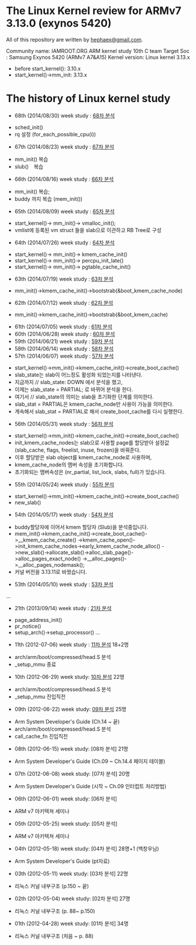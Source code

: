 # The Linux Kernel review for ARMv7 3.13.0 (exynos 5420)
All of this repository are written by hephaex@gmail.com.

Community name: IAMROOT.ORG ARM kernel study 10th C team
Target Soc    : Samsung Exynos 5420 (ARMv7 A7&A15)
Kernel version: Linux kernel 3.13.x
 - before start_kernel(): 3.10.x
 - start_kernel()->mm_init: 3.13.x 

# The history of Linux kernel study
* 68th (2014/08/30) week study : [68차 분석](https://github.com/hephaex/kernel_review/blob/master/a10c_68.md)
 - sched_init()
 - rq 설정 (for_each_possible_cpu(i))
* 67th (2014/08/23) week study : [67차 분석](https://github.com/hephaex/kernel_review/blob/master/a10c_67.md)
 - mm_init() 복습
 - slub()　복습
* 66th (2014/08/16) week study : [66차 분석](https://github.com/hephaex/kernel_review/blob/master/a10c_66.md)
 - mm_init() 복습;
 - buddy 까지 복습 (mem_init())
* 65th (2014/08/09) week study : [65차 분석](https://github.com/hephaex/kernel_review/blob/master/a10c_65.md)
 - start_kernel()-> mm_init()-> vmalloc_init();
 - vmlist에 등록된 vm struct 들을 slab으로 이관하고 RB Tree로 구성
* 64th (2014/07/26) week study : [64차 분석](https://github.com/hephaex/kernel_review/blob/master/a10c_64.md)
 - start_kernel()-> mm_init()-> kmem_cache_init()
 - start_kernel()-> mm_init()-> percpu_init_late()
 - start_kernel()-> mm_init()-> pgtable_cache_init()
* 63th (2014/07/19) week study : [63차 분석](https://github.com/hephaex/kernel_review/blob/master/a10c_63.md)
 - mm_init()->kmem_cache_init()->bootstrab(&boot_kmem_cache_node) 
* 62th (2014/07/12) week study : [62차 분석](https://github.com/hephaex/kernel_review/blob/master/a10c_62.md)
 - mm_init()->kmem_cache_init()->bootstrab(&boot_kmem_cache) 
* 61th (2014/07/05) week study : [61차 분석](https://github.com/hephaex/kernel_review/blob/master/a10c_61.md)
* 60th (2014/06/28) week study : [60차 분석](https://github.com/hephaex/kernel_review/blob/master/a10c_60.md)
* 59th (2014/06/21) week study : [59차 분석](https://github.com/hephaex/kernel_review/blob/master/a10c_59.md)
* 58th (2014/06/14) week study : [58차 분석](https://github.com/hephaex/kernel_review/blob/master/a10c_58.md)
* 57th (2014/06/07) week study : [57차 분석](https://github.com/hephaex/kernel_review/blob/master/a10c_57.md)
 - start_kernel()->mm_init()->kmem_cache_init()->create_boot_cache()
 - slab_state는 slab이 어느정도 활성화 되었는지를 나타낸다.
 - 지금까지 // slab_state: DOWN 에서 분석을 했고,
 - 이제는 slab_state = PARTIAL; 로 바뀌어 분석을 한다. 
 - 여기서  // slab_state의 의미는  slab을 초기화한 단계를 의미한다.
 - slab_stat = PARTIAL은  kmem_cache_node만 사용이 가능을 의미한다.
 - 계속해서 slab_stat = PARTIAL로 해서 create_boot_cache를 다시 실행한다. 
* 56th (2014/05/31) week study : [56차 분석](https://github.com/hephaex/kernel_review/blob/master/a10c_56.md)
 - start_kernel()->mm_init()->kmem_cache_init()->create_boot_cache()
 - init_kmem_cache_nodes는 slab으로 사용할 page를 할당받아 설정값(slab_cache, flags, freelist, inuse, frozen)을 바꿔준다.
 - 이후 할당받은 slab object를 kmem_cache_node로 사용하며,
 - kmem_cache_node의 맴버 속성을 초기화합니다. 
 - 초기화되는 맴버속성은 (nr_partial, list_lock, slabs, full)가 있습니다.
* 55th (2014/05/24) week study : [55차 분석](https://github.com/hephaex/kernel_review/blob/master/a10c_55.md)
 - start_kernel()->mm_init()->kmem_cache_init()->create_boot_cache()
 - new_slab()
* 54th (2014/05/17) week study : [54차 분석](https://github.com/hephaex/kernel_review/blob/master/a10c_54.md) 
 - buddy할당자에 이어서 kmem 할당자 (Slub)을 분석중입니다. 
 - mem_init()->kmem_cache_init()->create_boot_cache()->__kmem_cache_create()
  ->kmem_cache_open()->init_kmem_cache_nodes->early_kmem_cache_node_alloc()
  ->new_slab()->allocate_slab()->alloc_slab_page()->alloc_pages_exact_node()
  ->__alloc_pages()->__alloc_pages_nodemask();
 - 커널 버전을 3.13.11로 바꿨습니다.
* 53th (2014/05/10) week study : [53차 분석](https://github.com/hephaex/kernel_review/blob/master/a10c_53.md)  

...

* 21th (2013/09/14) week study : [21차 분석](https://github.com/hephaex/kernel_review/blob/master/a10c_21.md)
 - page_address_init()
 - pr_notice()
 - setup_arch()->setup_processor()
...

* 11th (2012-07-06) week study : [11차 분석](http://www.iamroot.org/xe/index.php?mid=Kernel_10_ARM&category=172676&page=6&document_srl=174738) 18+2명
 - arch/arm/boot/compressed/head.S 분석
 - _setup_mmu 종료
* 10th (2012-06-29) week study: [10차 분석](http://www.iamroot.org/xe/index.php?mid=Kernel_10_ARM&category=172676&page=6&document_srl=174738) 22명
 - arch/arm/boot/compressed/head.S 분석
 - _setup_mmu 진입직전
* 09th (2012-06-22) week study: [09차 분석](http://www.iamroot.org/xe/index.php?mid=Kernel_10_ARM&category=172676&page=6&document_srl=171562) 25명
 - Arm System Developer's Guide (Ch.14 ~ 끝)
 - arch/arm/boot/compressed/head.S 분석
 - call_cache_fn 진입직전
* 08th (2012-06-15) week study: [08차 분석] 21명
 - Arm System Developer's Guide (Ch.09 ~ Ch.14.4 페이지 테이블)
* 07th (2012-06-08) week study: [07차 분석] 20명
 - Arm System Developer's Guide (시작 ~ Ch.09 인터럽트 처리방법)
* 06th (2012-06-01) week study: [06차 분석]
 - ARM v7 아키텍쳐 세미나
* 05th (2012-05-25) week study: [05차 분석]
 - ARM v7 아키텍쳐 세미나
* 04th (2012-05-18) week study: [04차 분석] 28명+1 (백창우님)
 - Arm System Developer's Guide (pt자료)
* 03th (2012-05-11) week study: [03차 분석] 22명
 - 리눅스 커널 내부구조 (p.150 ~ 끝)
* 02th (2012-05-04) week study: [02차 분석] 27명
 - 리눅스 커널 내부구조 (p. 88~ p.150)
* 01th (2012-04-28) week study: [01차 분석] 34명
 - 리눅스 커널 내부구조 (처음  ~ p. 88)
